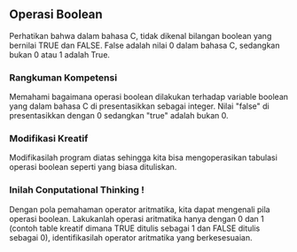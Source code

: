 ## Operasi Boolean
Perhatikan bahwa dalam bahasa C, tidak dikenal bilangan boolean yang bernilai TRUE dan FALSE. False adalah nilai 0 dalam bahasa C, sedangkan bukan 0 atau 1 adalah True.

### Rangkuman Kompetensi 
Memahami bagaimana operasi boolean dilakukan terhadap variable boolean yang dalam bahasa C di presentasikkan sebagai integer. Nilai "false" di presentasikkan dengan 0 sedangkan "true" adalah bukan 0.

### Modifikasi Kreatif
Modifikasilah program diatas sehingga kita bisa mengoperasikan tabulasi operasi boolean seperti yang biasa dituliskan.

### Inilah Conputational Thinking !
Dengan pola pemahaman operator aritmatika, kita dapat mengenali pila operasi boolean. Lakukanlah operasi aritmatika hanya dengan 0 dan 1 (contoh table kreatif dimana TRUE ditulis sebagai 1 dan FALSE ditulis sebagai 0), identifikasilah operator aritmatika yang berkesesuaian.
